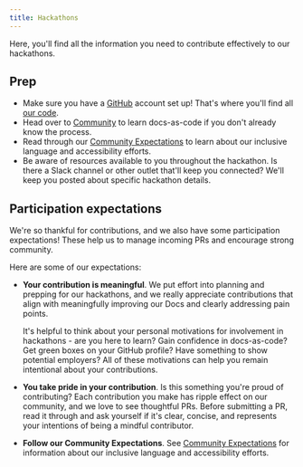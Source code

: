 ```yaml
---
title: Hackathons
---
```


Here, you'll find all the information you need to contribute effectively to our hackathons. 

## Prep

* Make sure you have a [GitHub](https://github.com/) account set up! That's where you'll find all [our code](https://github.com/Kong/docs.konghq.com). 
* Head over to [Community](/contributing/community) to learn docs-as-code if you don't already know the process. 
* Read through our [Community Expectations](/contributing/community-expectations/) to learn about our inclusive language and accessibility efforts. 
* Be aware of resources available to you throughout the hackathon. Is there a Slack channel or other outlet that'll keep you connected? We'll keep you posted about specific hackathon details. 

## Participation expectations

We're so thankful for contributions, and we also have some participation expectations! These help us to manage incoming PRs and encourage strong community. 

Here are some of our expectations:

* **Your contribution is meaningful**. We put effort into planning and prepping for our hackathons, and we really appreciate contributions that align with meaningfully improving our Docs and clearly addressing pain points. 
    
    It's helpful to think about your personal motivations for involvement in hackathons - are you here to learn? Gain confidence in docs-as-code? Get green boxes on your GitHub profile? Have something to show potential employers? All of these motivations can help you remain intentional about your contributions. 

* **You take pride in your contribution**. Is this something you're proud of contributing? Each contribution you make has ripple effect on our community, and we love to see thoughtful PRs. Before submitting a PR, read it through and ask yourself if it's clear, concise, and represents your intentions of being a mindful contributor. 

* **Follow our Community Expectations**. See [Community Expectations](/contributing/community-expectations) for information about our inclusive language and accessibility efforts. 
